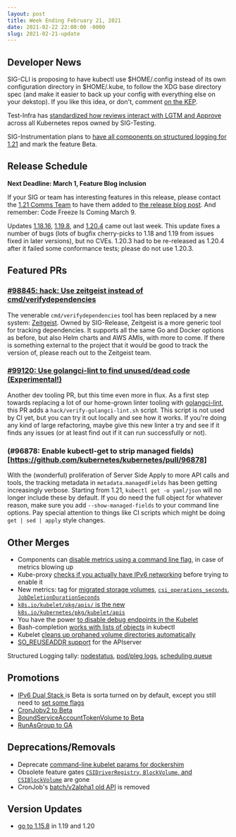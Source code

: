 ```yaml
---
layout: post
title: Week Ending February 21, 2021
date: 2021-02-22 22:00:00 -0000
slug: 2021-02-21-update
---
```


## Developer News

SIG-CLI is proposing to have kubectl use $HOME/.config instead of its own configuration directory in $HOME/.kube, to follow the XDG base directory spec (and make it easier to back up your config with everything else on your dekstop).  If you like this idea, or don't, comment [on the KEP](https://github.com/kubernetes/enhancements/pull/2111).

Test-Infra has [standardized how reviews interact with LGTM and Approve](https://github.com/kubernetes/test-infra/pull/20819) across all Kubernetes repos owned by SIG-Testing.

SIG-Instrumentation plans to [have all components on structured logging for 1.21](https://github.com/kubernetes/enhancements/issues/1602) and mark the feature Beta.

## Release Schedule

**Next Deadline: March 1, Feature Blog inclusion**

If your SIG or team has interesting features in this release, please contact the [1.21 Comms Team](https://github.com/kubernetes/sig-release/blob/master/releases/release-1.21/release-team.md) to have them added to [the release blog post](https://docs.google.com/spreadsheets/d/1-rFkGmpyDN39gY2M_RX6Ugs_AIig9GXw1FkRLWWmWfw/edit?ts=6023741c#gid=0).  And remember: Code Freeze Is Coming March 9.

Updates [1.18.16](https://github.com/kubernetes/kubernetes/blob/master/CHANGELOG/CHANGELOG-1.18.md), [1.19.8](https://github.com/kubernetes/kubernetes/blob/master/CHANGELOG/CHANGELOG-1.19.md), and [1.20.4](https://github.com/kubernetes/kubernetes/blob/master/CHANGELOG/CHANGELOG-1.20.md) came out last week.  This update fixes a number of bugs (lots of bugfix cherry-picks to 1.18 and 1.19 from issues fixed in later versions), but no CVEs.  1.20.3 had to be re-released as 1.20.4 after it failed some conformance tests; please do not use 1.20.3.

## Featured PRs

### [#98845: hack: Use zeitgeist instead of cmd/verifydependencies](https://github.com/kubernetes/kubernetes/pull/98845)

The venerable `cmd/verifydependencies` tool has been replaced by a new system: [Zeitgeist](https://github.com/kubernetes-sigs/zeitgeist). Owned by SIG-Release, Zeitgeist is a more generic tool for tracking dependencies. It supports all the same Go and Docker options as before, but also Helm charts and AWS AMIs, with more to come. If there is something external to the project that it would be good to track the version of, please reach out to the Zeitgeist team.

### [#99120: Use golangci-lint to find unused/dead code (Experimental!)](https://github.com/kubernetes/kubernetes/pull/99120)

Another dev tooling PR, but this time even more in flux. As a first step towards replacing a lot of our home-grown linter tooling with [golangci-lint](https://github.com/golangci/golangci-lint), this PR adds a `hack/verify-golangci-lint.sh` script. This script is not used by CI yet, but you can try it out locally and see how it works. If you're doing any kind of large refactoring, maybe give this new linter a try and see if it finds any issues (or at least find out if it can run successfully or not).

### (#96878: Enable kubectl-get to strip managed fields)[https://github.com/kubernetes/kubernetes/pull/96878]

With the (wonderful) proliferation of Server Side Apply to more API calls and tools, the tracking metadata in `metadata.managedFields` has been getting increasingly verbose. Starting from 1.21, `kubectl get -o yaml/json` will no longer include these by default. If you do need the full object for whatever reason, make sure you add `--show-managed-fields` to your command line options. Pay special attention to things like CI scripts which might be doing `get | sed | apply` style changes.

## Other Merges

* Components can [disable metrics using a command line flag](https://github.com/kubernetes/kubernetes/pull/99217), in case of metrics blowing up
* Kube-proxy [checks if you actually have IPv6 networking](https://github.com/kubernetes/kubernetes/pull/99127) before trying to enable it
* New metrics: tag for [migrated storage volumes](https://github.com/kubernetes/kubernetes/pull/99050), [`csi_operations_seconds`](https://github.com/kubernetes/kubernetes/pull/98979), [`JobDeletionDurationSeconds`](https://github.com/kubernetes/kubernetes/pull/98676)
* [`k8s.io/kubelet/pkg/apis/` is the new `k8s.io/kubernetes/pkg/kubelet/apis`](https://github.com/kubernetes/kubernetes/pull/98931)
* You have the power [to disable debug endpoints in the Kubelet](https://github.com/kubernetes/kubernetes/pull/98458)
* Bash-completion [works with lists of objects](https://github.com/kubernetes/kubernetes/pull/98301) in kubectl
* Kubelet [cleans up orphaned volume directories automatically](https://github.com/kubernetes/kubernetes/pull/95301)
* [SO_REUSEADDR support](https://github.com/kubernetes/kubernetes/pull/93861) for the APIserver

Structured Logging tally: [nodestatus](https://github.com/kubernetes/kubernetes/pull/99001), [pod/pleg logs](https://github.com/kubernetes/kubernetes/pull/99001), [scheduling queue](https://github.com/kubernetes/kubernetes/pull/98358)

## Promotions

* [IPv6 Dual Stack ](https://github.com/kubernetes/kubernetes/pull/98969) is Beta is sorta turned on by default, except you still need to [set some flags](https://github.com/kubernetes/enhancements/tree/master/keps/sig-network/563-dual-stack)
* [CronJobv2 to Beta](https://github.com/kubernetes/kubernetes/pull/98878)
* [BoundServiceAccountTokenVolume to Beta](https://github.com/kubernetes/kubernetes/pull/95667)
* [RunAsGroup to GA](https://github.com/kubernetes/kubernetes/pull/94641)

## Deprecations/Removals

* Deprecate [command-line kubelet params for dockershim](https://github.com/kubernetes/kubernetes/pull/98730)
* Obsolete feature gates [`CSIDriverRegistry`, `BlockVolume`, and `CSIBlockVolume`](https://github.com/kubernetes/kubernetes/pull/98021) are gone
* CronJob's [batch/v2alpha1 old API](https://github.com/kubernetes/kubernetes/pull/96987) is removed

## Version Updates

* [go to 1.15.8](https://github.com/kubernetes/kubernetes/pull/99093) in 1.19 and 1.20
